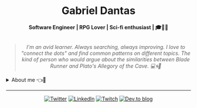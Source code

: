 <h1 align="center"> Gabriel Dantas </h1>

    
<div align="center">
<b>Software Engineer | RPG Lover | Sci-fi enthusiast | 🎓👾✨ </b>
<br>
<br>

<blockquote>
    <p><i>
        I'm an avid learner. Always searching, always improving. I love to "connect the dots" and find common patterns on different topics. The kind of person who would argue about the similarities between Blade Runner and Plato's Allegory of the Cave. 💻🌀📝
    </i></p>
</blockquote>
</div>

<details closed>
<summary>About me 👈👀</summary>

---


<div align="right" style="margin:auto">
     <a href="https://github.com/kirielss">
        <img width="350em" src="https://github-readme-stats.vercel.app/api/top-langs/?username=kirielss&hide=html&langs_count=6&hide_border=true&layout=compact&show_icons=true&line_height=27&theme=highcontrast&custom_title=My%20favorite%20languages"
       alt="Most used languages" align="right">
    </a>
</div>


Hello there!! I am Gabriel [**kiriel**](https://twitter.com/kirielss) Dantas :wave:😎
    
I am a very passionate person who dives deeply into topics I care about. Books, tech articles, Sci-fi novels, RPG games, Mangas, Music... My field of interest is ever-expanding.

I have a Bachelor’s degree in Human Sciences, previous experience with Law and Psychology, and currently I am pursuing a degree in Computer Science.

I have experience with Front-end development and Back-end web programming. My main knowledge in technologies is centered around **Javascript**, **React**, **C#**, **ASP.NET** and **SQL Server**.
    
<div align="right" style="margin:auto">
    <a href="https://github.com/kirielss">
        <img width="350em" src="https://github-readme-stats.vercel.app/api?username=kirielss&theme=highcontrast&show_icons=true&hide_border=true&layout=compact&custom_title=My%20Github%20Stats" alt="Github stats" align="right" />
    </a>
</div>
 
Also technologies I am excited to study more about: **Rust**, **Next.js**, **Docker** and **Kubernetes**.

My main skills include Object Oriented Programming, Domain-Driven Design and Data Structures & Algorithms knowledge. 



I am currently building projects as a freelancer _Full Stack Developer_ for the Poinge Developers program. 
    
</details>

---

<div align="center">

[![Twitter](https://img.shields.io/badge/Twitter-%231DA1F2.svg?style=for-the-badge&logo=Twitter&logoColor=white)](https://twitter.com/kirielss)
[![LinkedIn](https://img.shields.io/badge/linkedin-%230077B5.svg?style=for-the-badge&logo=linkedin&logoColor=white)](https://www.linkedin.com/in/gabeldantas/)
[![Twitch](https://img.shields.io/badge/Twitch-%239146FF.svg?style=for-the-badge&logo=Twitch&logoColor=white)](https://www.twitch.tv/kiriels)
[![Dev.to blog](https://img.shields.io/badge/dev.to-0A0A0A?style=for-the-badge&logo=dev.to&logoColor=white)](https://dev.to/kirielss)

</div>
